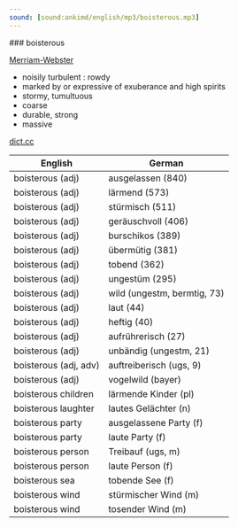 ```yaml
---
sound: [sound:ankimd/english/mp3/boisterous.mp3]
---
```


\### boisterous

[Merriam-Webster](https://www.merriam-webster.com/dictionary/boisterous)

- noisily turbulent : rowdy
- marked by or expressive of exuberance and high spirits
- stormy, tumultuous
- coarse
- durable, strong
- massive

[dict.cc](https://www.dict.cc/boisterous)

| English        | German       |
| -------------- | ------------ |
| boisterous (adj) | ausgelassen (840) |
| boisterous (adj) | lärmend (573) |
| boisterous (adj) | stürmisch (511) |
| boisterous (adj) | geräuschvoll (406) |
| boisterous (adj) | burschikos (389) |
| boisterous (adj) | übermütig (381) |
| boisterous (adj) | tobend (362) |
| boisterous (adj) | ungestüm (295) |
| boisterous (adj) | wild (ungestm, bermtig, 73) |
| boisterous (adj) | laut (44) |
| boisterous (adj) | heftig (40) |
| boisterous (adj) | aufrührerisch (27) |
| boisterous (adj) | unbändig (ungestm, 21) |
| boisterous (adj, adv) | auftreiberisch (ugs, 9) |
| boisterous (adj) | vogelwild (bayer) |
| boisterous children | lärmende Kinder (pl) |
| boisterous laughter | lautes Gelächter (n) |
| boisterous party | ausgelassene Party (f) |
| boisterous party | laute Party (f) |
| boisterous person | Treibauf (ugs, m) |
| boisterous person | laute Person (f) |
| boisterous sea | tobende See (f) |
| boisterous wind | stürmischer Wind (m) |
| boisterous wind | tosender Wind (m) |
